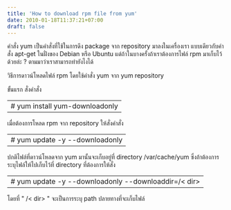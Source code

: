 ```yaml
---
title: 'How to download rpm file from yum'
date: 2010-01-18T11:37:21+07:00
draft: false
---
```

คำสั่ง yum เป็นคำสั่งที่ใช้ในการดึง package จาก repository มาลงในเครื่องเรา แบบเดียวกับคำสั่ง apt-get ในฝั่งของ Debian หรือ Ubuntu  แต่ถ้าในบางครั้งถ้าเราต้องการไฟล์ rpm มาเก็บไว้ด้วยล่ะ ? ตามมาว่าเราสามารถทำยังไงได้

วิธีการดาวน์โหลดไฟล์ rpm โดยใช้คำสั่ง yum จาก yum repository

ขั้นแรก สั่งคำสั่ง 
  <table class="table table-bordered">
         <td>
            # yum install yum-downloadonly
         </td>
  </table>

เมื่อต้องการโหลด rpm จาก repository ให้สั่งคำสั่ง
   <table class="table table-bordered">
         <td>
             # yum update <package> -y --downloadonly 
         </td>
   </table>

ปกติไฟล์ที่ดาวน์โหลดจาก yum มานั้นจะเก็บอยู่ที่ directory /var/cache/yum ซึ่งถ้าต้องการระบุไฟล์ให้ไปเก็บไว้ที่ directory ที่ต้องการให้สั่ง
   <table class="table table-bordered">
         <td>
             # yum update <package> -y --downloadonly --downloaddir=/< dir>
         </td>
   </table>

โดยที่  " /< dir> " จะเป็นการระบุ path ปลายทางที่จะเก็บไฟล์